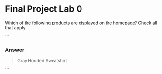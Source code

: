 # Final Project Lab 0

Which of the following products are displayed on the homepage? Check all that apply.

´´´
### Answer

> Gray Hooded Sweatshirt

´´´

